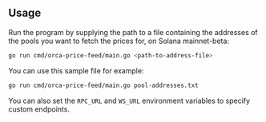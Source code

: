 ## Usage

Run the program by supplying the path to a file containing the
addresses of the pools you want to fetch the prices for, on Solana mainnet-beta:
```sh
go run cmd/orca-price-feed/main.go <path-to-address-file>
```

You can use this sample file for example:
```sh
go run cmd/orca-price-feed/main.go pool-addresses.txt
```

You can also set the `RPC_URL` and `WS_URL` environment variables to specify custom endpoints.
